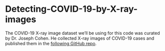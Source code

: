 # Detecting-COVID-19-by-X-ray-images

The COVID-19 X-ray image dataset we’ll be using for this code was curated by Dr. Joseph Cohen. He collected X-ray images of COVID-19 cases and published them in the [following GitHub repo](https://github.com/ieee8023/covid-chestxray-dataset). 
